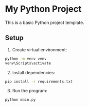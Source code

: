 # My Python Project

This is a basic Python project template.

## Setup

1. Create virtual environment:
```bash
python -m venv venv
venv\Scripts\activate
```

2. Install dependencies:
```bash
pip install -r requirements.txt
```

3. Run the program:
```bash
python main.py
```
